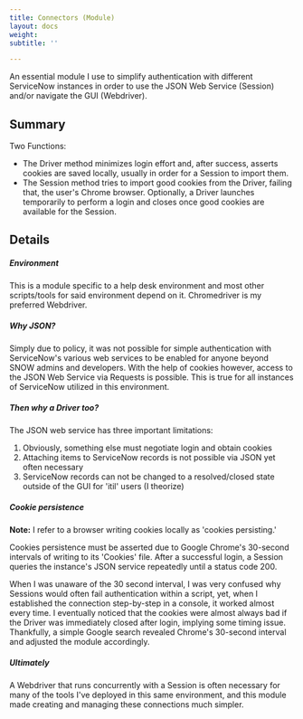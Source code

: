```yaml
---
title: Connectors (Module)
layout: docs
weight: 
subtitle: ''

---
```

An essential module I use to simplify authentication with different ServiceNow instances in order to use the JSON Web Service (Session) and/or navigate the GUI (Webdriver).

## Summary

Two Functions:

* The Driver method minimizes login effort and, after success, asserts cookies are saved locally, usually in order for a Session to import them.
* The Session method tries to import good cookies from the Driver, failing that, the user's Chrome browser. Optionally, a Driver launches temporarily to perform a login and closes once good cookies are available for the Session.

## Details

##### **_Environment_**

This is a module specific to a help desk environment and most other scripts/tools for said environment depend on it. Chromedriver is my preferred Webdriver.

##### **_Why JSON?_**

Simply due to policy, it was not possible for simple authentication with ServiceNow's various web services to be enabled for anyone beyond SNOW admins and developers. With the help of cookies however, access to the JSON Web Service via Requests is possible. This is true for all instances of ServiceNow utilized in this environment.

##### **_Then why a Driver too?_**

The JSON web service has three important limitations:

1. Obviously, something else must negotiate login and obtain cookies
2. Attaching items to ServiceNow records is not possible via JSON yet often necessary
3. ServiceNow records can not be changed to a resolved/closed state outside of the GUI for 'itil' users (I theorize) 

##### **_Cookie persistence_**

**Note:** I refer to a browser writing cookies locally as 'cookies persisting.'

Cookies persistence must be asserted due to Google Chrome's 30-second intervals of writing to its 'Cookies' file. After a successful login, a Session queries the instance's JSON service repeatedly until a status code 200. 

When I was unaware of the 30 second interval, I was very confused why Sessions would often fail authentication within a script, yet, when I established the connection step-by-step in a console, it worked almost every time. I eventually noticed that the cookies were almost always bad if the Driver was immediately closed after login, implying some timing issue. Thankfully, a simple Google search revealed Chrome's 30-second interval and adjusted the module accordingly.

##### **_Ultimately_**

A Webdriver that runs concurrently with a Session is often necessary for many of the tools I've deployed in this same environment, and this module made creating and managing these connections much simpler.